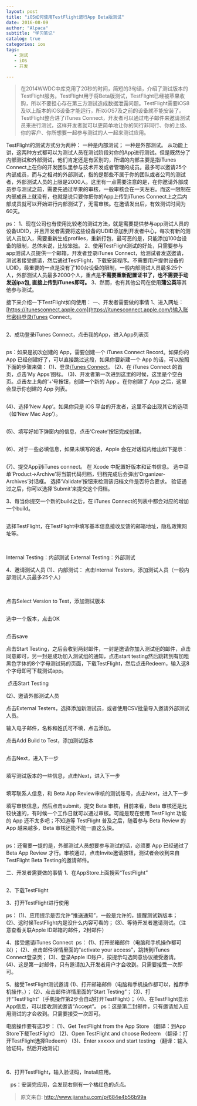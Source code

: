 ```yaml
---
layout: post
title: "iOS如何使用TestFlight进行App Beta版测试"
date: 2016-08-09
author: "Alpaca"
subtitle: "学习笔记"
catalog: true
categories: ios
tags:
   - 测试
   - iOS
   - 开发

---
```


> 
> 在2014WWDC中库克用了20秒的时间，简短的3句话，介绍了测试版本的TestFlight服务。TestFlight用于将Beta版测试，TestFlight已经被苹果收购，所以不要担心存在第三方测试造成数据泄露问题。TestFlight需要iOS8及以上版本的iOS设备才能运行，所以iOS7及之前的设备就不能安装了。TestFlight整合进了iTunes Connect，开发者可以通过电子邮件来邀请测试员来进行测试，这样开发者就可以更简单地让你的同行非同行、你的上级、你的客户、你所想要一起参与测试的人一起来测试应用。
> 


TestFlight的测试方式分为两种：
一种是内部测试；
一种是外部测试。
从功能上讲，这两种方式都可以为测试人员在测试阶段对你的App进行测试。但是既然分了内部测试和外部测试，他们肯定还是有区别的，所谓的内部主要是指iTunes Connect上在你的开发团队里参与技术开发或者管理的成员。最多可以邀请25个内部成员，而与之相对的外部测试，指的是那些不属于你的团队或者公司的测试者，外部测试人员的上限是2000人。这里有一点需要注意的是，在你邀请外部成员参与测试之前，需要先通过苹果的审核，一般审核会在一天左右。而这一限制在内部成员上就没有，也就是说只要你把你的App上传到iTunes Connect上之后内部成员就可以开始进行内部测试了，无需审核。在邀请发出后，有效测试时间为60天。

ps：
1、现在公司也有使用比较老的测试方法，就是需要提供参与app测试人员的设备UDID，并且开发者需要将这些设备的UDID添加到开发者中心，每次有新的测试人员加入，需要重新生成profiles，重新打包，最可恶的是，只能添加100台设备的限制，总体来说，比较笨拙。
2、使用TestFlight测试的好处，只需要参与app测试人员提供一个邮箱，开发者登录iTunes Connect，给测试者发送邀请，测试者接受邀请，然后通过TestFlight，下载安装程序。不需要用户提供设备的UDID，最重要的一点是没有了100台设备的限制，一般内部测试人员最多25个人，外部测试人员最多2000个人，重点是**不需要重新配置证书了，也不需要手动发送ipa包, 直接上传到iTunes即可。**
3、然而，也有其他公司在使用**蒲公英**等其他参与测试。

接下来介绍一下TestFlight如何使用：
一、开发者需要做的事情
1、进入网址：[https://itunesconnect.apple.com](https://itunesconnect.apple.com/)输入账号密码登录iTunes Connect。

<img src="http://7xqmgj.com1.z0.glb.clouddn.com/2016-08-09_10:58:30.jpg" alt="" class="shadow"/>

2、成功登录iTunes Connect，点击我的App，进入App列表页

<img src="http://7xqmgj.com1.z0.glb.clouddn.com/2016-08-09_10:59:04.jpg" alt="" class="shadow"/>

ps：如果是初次创建的 App，需要创建一个 iTunes Connect Record。如果你的 App 已经创建好了，可以直接跳过这段，如果你要新建一个 App 的话，可以按照下面的步骤来做：
(1)、登录[iTunes Connect](https://itunesconnect.apple.com/)。
(2)、在 iTunes Connect 的首页，点击‘My Apps’图标。
(3)、开发者第一次进到这里的时候，这里是个空白页。点击左上角的‘+’号按钮，创建一个新的 App 。在你创建了 App 之后，这里会显示你创建的 App 列表。

<img src="http://7xqmgj.com1.z0.glb.clouddn.com/2016-08-09_10:59:39.jpg" alt="" class="shadow"/>

(4)、选择‘New App’。如果你只是 iOS 平台的开发者，这里不会出现其它的选项（如‘New Mac App’）。

<img src="http://7xqmgj.com1.z0.glb.clouddn.com/2016-08-09_11:00:00.jpg" alt="" class="shadow"/>

(5)、填写好如下弹窗内的信息，点击‘Create’按钮完成创建。

<img src="http://7xqmgj.com1.z0.glb.clouddn.com/2016-08-09_11:00:19.jpg" alt="" class="shadow"/>

(6)、对于一些必填信息，如果未填写的话，Apple 会在对话框内给出如下提示：

<img src="http://7xqmgj.com1.z0.glb.clouddn.com/2016-08-09_11:00:37.jpg" alt="" class="shadow"/>

(7)、提交App到iTunes connect。
在 Xcode 中配置好版本和证书信息。
选中菜单‘Product->Archive’将当前代码归档，归档完成后会弹出‘Organizer-Archives’对话框。
选择‘Validate’按钮来检测该归档文件是否符合要求。
验证通过之后，你可以选择‘Submit’来提交这个归档。

3、每当你提交一个新的build之后，在 iTunes Connect的列表中都会对应的增加一个build。

<img src="http://7xqmgj.com1.z0.glb.clouddn.com/2016-08-09_11:01:02.jpg" alt="" class="shadow"/>

选择TestFlight，在TestFlight中填写基本信息接收反馈的邮箱地址，隐私政策网址等。

<img src="http://7xqmgj.com1.z0.glb.clouddn.com/2016-08-09_11:01:19.jpg" alt="" class="shadow"/>

<img src="http://7xqmgj.com1.z0.glb.clouddn.com/2016-08-09_11:01:37.jpg" alt="" class="shadow"/>


Internal Testing：内部测试
External Testing：外部测试

4、邀请测试人员
(1)、内部测试：
点击Internal Testers，添加测试人员（一般内部测试人员最多25个人）

<img src="http://7xqmgj.com1.z0.glb.clouddn.com/2016-08-09_11:01:55.jpg" alt="" class="shadow"/>

<img src="http://7xqmgj.com1.z0.glb.clouddn.com/2016-08-09_11:02:14.jpg" alt="" class="shadow"/>

<img src="http://7xqmgj.com1.z0.glb.clouddn.com/2016-08-09_11:02:30.jpg" alt="" class="shadow"/>


点击Select Version to Test，添加测试版本

<img src="http://7xqmgj.com1.z0.glb.clouddn.com/2016-08-09_11:02:43.jpg" alt="" class="shadow"/>


选中一个版本，点击OK

<img src="http://7xqmgj.com1.z0.glb.clouddn.com/2016-08-09_11:02:59.jpg" alt="" class="shadow"/>

点击save
<img src="http://7xqmgj.com1.z0.glb.clouddn.com/2016-08-09_11:03:13.jpg" alt="" class="shadow"/>


点击Start Testing，之后会收到两封邮件，一封是邀请你加入测试组的邮件，点击同意即可，另一封是成功加入测试组的通知，点击start testing然后跳转到有加粗黑色字体的8个字母测试码的页面，下载TestFlight，然后点击Redeem，输入这8个字母即可下载测试app。

<img src="http://7xqmgj.com1.z0.glb.clouddn.com/2016-08-09_11:03:29.jpg" alt="" class="shadow"/>
点击Start Testing

<img src="http://7xqmgj.com1.z0.glb.clouddn.com/2016-08-09_11:03:44.jpg" alt="" class="shadow"/>

<img src="http://7xqmgj.com1.z0.glb.clouddn.com/2016-08-09_11:03:58.jpg" alt="" class="shadow"/>


(2)、邀请外部测试人员
<img src="http://7xqmgj.com1.z0.glb.clouddn.com/2016-08-09_11:04:10.jpg" alt="" class="shadow"/>

点击External Testers，选择添加新测试员，或者使用CSV批量导入邀请外部测试人员。
<img src="http://7xqmgj.com1.z0.glb.clouddn.com/2016-08-09_11:04:24.jpg" alt="" class="shadow"/>


输入电子邮件，名称和姓氏可不填，点击添加。
<img src="http://7xqmgj.com1.z0.glb.clouddn.com/2016-08-09_11:04:38.jpg" alt="" class="shadow"/>


点击Add Build to Test，添加测试版本

<img src="http://7xqmgj.com1.z0.glb.clouddn.com/2016-08-09_11:05:02.jpg" alt="" class="shadow"/>


点击Next，进入下一步

<img src="http://7xqmgj.com1.z0.glb.clouddn.com/2016-08-09_11:05:14.jpg" alt="" class="shadow"/>

填写测试版本的一些信息，点击Next，进入下一步

<img src="http://7xqmgj.com1.z0.glb.clouddn.com/2016-08-09_11:05:40.jpg" alt="" class="shadow"/>


填写联系人信息，和 Beta App Review审核的测试账号，点击Next，进入下一步
<img src="http://7xqmgj.com1.z0.glb.clouddn.com/2016-08-09_11:05:55.jpg" alt="" class="shadow"/>

填写审核信息，然后点击submit，提交 Beta 审核，目前来看，Beta 审核还是比较快速的，有时候一个工作日就可以通过审核。可能是现在使用 TestFlight 功能的 App 还不太多吧；不知道等 TestFlight 普及之后，随着参与 Beta Review 的 App 越来越多，Beta 审核还能不能一直这么快。

<img src="http://7xqmgj.com1.z0.glb.clouddn.com/2016-08-09_11:06:20.jpg" alt="" class="shadow"/>


ps：还需要一提的是，外部测试人员想要参与测试的话，必须要 App 已经通过了 Beta App Review 才行。审核通过，点击Invite邀请按钮，测试者会收到来自TestFlight Beta Testing的邀请邮件。

二、开发者需要做的事情
1、在AppStore上面搜索“TestFlight”

<img src="http://7xqmgj.com1.z0.glb.clouddn.com/2016-08-09_11:06:37.jpg" alt="" class="shadow"/>


2、下载TestFlight

3、打开TestFlight进行使用

ps：
(1)、应用提示是否允许“推送通知”，一般是允许的，提醒测试新版本；
(2)、这时候TestFlight内是没什么内容可看的；
(3)、等待开发者邀请测试。（注意查看关联Apple ID邮箱的邮件，2封邮件）

4、接受邀请iTunes Connect
<img src="http://7xqmgj.com1.z0.glb.clouddn.com/2016-08-09_11:07:42.jpg" alt="" class="shadow"/>
ps：
(1)、打开邮箱邮件（电脑和手机操作都可以）；
(2)、点击邮件详情里面的“activate your access”，跳转到iTunes Connect登录页；
(3)、登录Apple ID账户，按提示勾选同意协议接受邀请。
(4)、这是第一封邮件，只有邀请加入开发者用户才会收到。只需要接受一次即可。

5、接受TestFlight测试邀请
(1)、打开邮箱邮件（电脑和手机操作都可以，推荐手机操作。）；
(2)、点击邮件详情里面的“Start Testing”；
(3)、打开“TestFlight”（手机操作第2步会自动打开TestFlight）；
(4)、在TestFlight显示App信息，可以接收测试邀请“Accept”。
ps：这是第二封邮件，只有邀请加入应用测试的才会收到。只需要接受一次即可。

电脑操作要有这3步：
(1)、Get TestFlight from the App Store
（翻译：到App Store下载TestFlight）
(2)、Open TestFlight and choose Redeem
（翻译：打开TestFlight选择Redeem）
(3)、Enter xxxxxx and start testing
（翻译：输入验证码，然后开始测试）

<img src="http://7xqmgj.com1.z0.glb.clouddn.com/2016-08-09_11:08:42.jpg" alt="" class="shadow"/>
<img src="http://7xqmgj.com1.z0.glb.clouddn.com/2016-08-09_11:09:11.jpg" alt="" class="shadow"/>

6、打开TestFlight，输入验证码，Install应用。

<img src="http://7xqmgj.com1.z0.glb.clouddn.com/2016-08-09_11:09:54.jpg" alt="" class="shadow"/>

<img src="http://7xqmgj.com1.z0.glb.clouddn.com/2016-08-09_11:10:09.jpg" alt="" class="shadow"/>

<img src="http://7xqmgj.com1.z0.glb.clouddn.com/2016-08-09_11:10:32.jpg" alt="" class="shadow"/>
ps：安装完应用，会发现右侧有一个橘红色的点点。

> 原文来自: http://www.jianshu.com/p/684e4b56b99a


